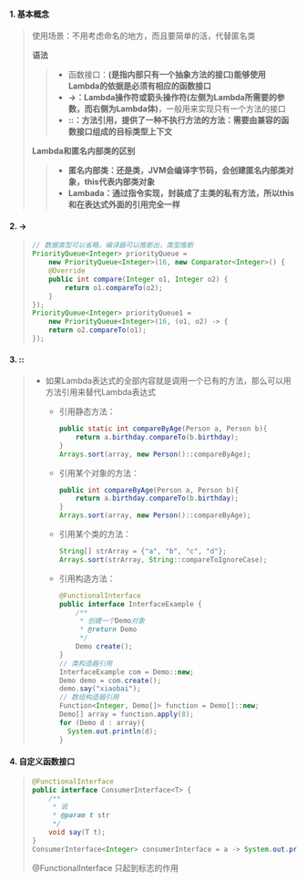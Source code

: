 #### 1. 基本概念

> 使用场景：不用考虑命名的地方，而且要简单的活，代替匿名类
>
> **语法**
>
> > - 函数接口：**(是指内部只有一个抽象方法的接口)能够使用Lambda的依据是必须有相应的函数接口**
> > - **->：Lambda操作符或箭头操作符(左侧为Lambda所需要的参数，而右侧为Lambda体)**，一般用来实现只有一个方法的接口
> > - **::：方法引用，提供了一种不执行方法的方法：需要由兼容的函数接口组成的目标类型上下文**
>
> **Lambda和匿名内部类的区别**
>
> > - **匿名内部类：还是类，JVM会编译字节码，会创建匿名内部类对象，this代表内部类对象**
> > - **Lambada：通过指令实现，封装成了主类的私有方法，所以this和在表达式外面的引用完全一样**

#### 2. ->

> ```java
> // 数据类型可以省略，编译器可以推断出，类型推断
> PriorityQueue<Integer> priorityQueue = 
>     new PriorityQueue<Integer>(16, new Comparator<Integer>() {
>     @Override
>     public int compare(Integer o1, Integer o2) {
>         return o1.compareTo(o2);
>     }
> });
> PriorityQueue<Integer> priorityQueue1 = 
>     new PriorityQueue<Integer>(16, (o1, o2) -> {
>     return o2.compareTo(o1);
> });
> ```

#### 3. ::

> - 如果Lambda表达式的全部内容就是调用一个已有的方法，那么可以用方法引用来替代Lambda表达式
>
>   - 引用静态方法：
>
>     ```java
>     public static int compareByAge(Person a, Person b){
>         return a.birthday.compareTo(b.birthday);
>     }
>     Arrays.sort(array, new Person()::compareByAge);
>     ```
>
>   - 引用某个对象的方法：
>
>     ```java
>     public int compareByAge(Person a, Person b){
>         return a.birthday.compareTo(b.birthday);
>     }
>     Arrays.sort(array, new Person()::compareByAge);
>     ```
>
>   - 引用某个类的方法：
>
>     ```java
>     String[] strArray = {"a", "b", "c", "d"};
>     Arrays.sort(strArray, String::compareToIgnoreCase);
>     ```
>
>   - 引用构造方法：
>
>     ```java
>     @FunctionalInterface
>     public interface InterfaceExample {
>         /**
>          * 创建一个Demo对象
>          * @return Demo
>          */
>         Demo create();
>     }
>     // 类构造器引用
>     InterfaceExample com = Demo::new;
>     Demo demo = com.create();
>     demo.say("xiaobai");
>     // 数组构造器引用
>     Function<Integer, Demo[]> function = Demo[]::new;
>     Demo[] array = function.apply(8);
>     for (Demo d : array){
>     	System.out.println(d);
>     }
>     ```

#### 4. 自定义函数接口

> ```java
> @FunctionalInterface
> public interface ConsumerInterface<T> {
>     /**
>      * 说
>      * @param t str
>      */
>     void say(T t);
> }
> ConsumerInterface<Integer> consumerInterface = a -> System.out.println(a + 7);
> ```
>
> @FunctionalInterface 只起到标志的作用